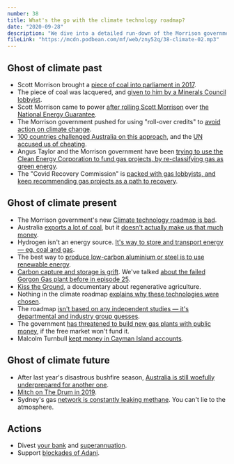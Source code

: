 ```yaml
---
number: 38
title: What's the go with the climate technology roadmap?
date: "2020-09-28"
description: "We dive into a detailed run-down of the Morrison government's new Low Emissions Technology Statement, and why it is actually worse than doing nothing." 
fileLink: "https://mcdn.podbean.com/mf/web/zny52q/38-climate-02.mp3"
---
```


## Ghost of climate past

- Scott Morrison brought a [piece of coal into parliament in 2017](https://www.youtube.com/watch?v=ea5bOaPkZpc).
- The piece of coal was lacquered, and [given to him by a Minerals Council lobbyist](https://reneweconomy.com.au/lobbyist-who-provided-morrisons-lump-of-coal-joins-pms-advisory-team-93806/).
- Scott Morrison came to power [after rolling Scott Morrison](https://www.theguardian.com/australia-news/2018/aug/20/liberal-party-self-destructing-national-energy-guarantee-malcolm-turnbull-what-you-need-to-know) over [the National Energy Guarantee](https://www.newyorker.com/news/news-desk/when-will-australias-prime-minister-accept-the-reality-of-the-climate-crisis).
- The Morrison government pushed for using "roll-over credits" to [avoid action on climate change](https://theconversation.com/carry-over-credits-and-carbon-offsets-are-hot-topics-this-election-but-what-do-they-actually-mean-116748).
- [100 countries challenged Australia on this approach](https://www.theguardian.com/environment/2019/dec/09/about-100-countries-at-un-climate-talks-challenge-australias-use-of-carryover-credits), and the [UN accused us of cheating](https://www.theguardian.com/environment/2019/dec/16/un-climate-talks-australia-accused-of-cheating-and-thwarting-global-deal). 
- Angus Taylor and the Morrison government have been [trying to use the Clean Energy Corporation to fund gas projects, by re-classifying gas as green energy](https://reneweconomy.com.au/grid-reliability-fund-finally-makes-it-to-parliament-to-push-cefc-into-gas-14529/).
- The "Covid Recovery Commission" is [packed with gas lobbyists, and keep recommending gas projects as a path to recovery](https://www.theguardian.com/environment/2020/sep/21/coalitions-gas-plan-would-help-fewer-than-1-of-manufacturing-workers-report-finds).  

## Ghost of climate present

- The Morrison government's new [Climate technology roadmap is bad](https://www.industry.gov.au/sites/default/files/September%202020/document/first-low-emissions-technology-statement-2020.pdf).
- Australia [exports a lot of coal](https://www.theguardian.com/environment/2019/aug/19/australia-is-third-largest-exporter-of-fossil-fuels-behind-russia-and-saudi-arabia), but it [doesn't actually make us that much money](https://www.rba.gov.au/publications/bulletin/2019/sep/the-changing-global-market-for-australian-coal.html).
- Hydrogen isn't an energy source. [It's way to store and transport energy — eg. coal and gas](https://reneweconomy.com.au/taylors-technology-roadmap-likely-to-be-a-boost-for-not-so-green-hydrogen-78011/).
- The best way to [produce low-carbon aluminium or steel is to use renewable energy](https://www.weforum.org/agenda/2020/06/heres-how-aluminium-can-help-to-build-a-green-recovery/).
- [Carbon capture and storage is grift](https://www.abc.net.au/news/science/2020-09-19/angus-taylor-carbon-capture-storage-gorgon-chevron/12676732). We've talked [about the failed Gorgon Gas plant before in episode 25](https://notgoodpod.com/025-nationalise-it/).
- [Kiss the Ground](https://kissthegroundmovie.com/), a documentary about regenerative agriculture.
- Nothing in the climate roadmap [explains why these technologies were chosen](https://www.theguardian.com/australia-news/2020/sep/23/by-2020-standards-angus-taylors-low-emissions-technology-statement-is-not-really-a-climate-policy).
- The roadmap [isn't based on any independent studies — it's departmental and industry group guesses](https://reneweconomy.com.au/taylor-favours-fossil-fuels-and-farmers-as-roadmap-picks-five-technology-winners-33361/).
- The government [has threatened to build new gas plants with public money](https://www.abc.net.au/news/2020-09-14/government-unveils-gas-fired-coronavirus-recovery-plan/12663214), if the free market won't fund it.
- Malcolm Turnbull [kept money in Cayman Island accounts](https://www.afr.com/politics/malcolm-turnbull-named-in-panama-papers-20160511-gosvit).

## Ghost of climate future

- After last year's disastrous bushfire season, [Australia is still woefully underprepared for another one](https://www.abc.net.au/news/2020-09-22/royal-commission-told-australia-not-ready-for-natural-disasters/12690270).
- [Mitch on The Drum in 2019](https://www.abc.net.au/news/2019-12-20/the-drum:-thursday-december-19/11818062?nw=0).
- Sydney's gas [network is constantly leaking methane](https://www.smh.com.au/environment/climate-change/sydney-awash-with-leaks-as-research-shows-the-climate-cost-of-gas-20200828-p55qd5.html). You can't lie to the atmosphere.

## Actions

- Divest [your bank](https://www.marketforces.org.au/info/compare-bank-table/) and [superannuation](https://www.marketforces.org.au/superfunds/).
- Support [blockades of Adani](https://wanganjagalingou.com.au/donate/).
